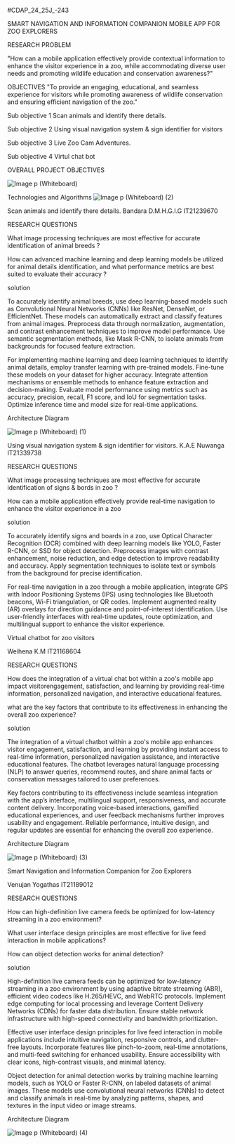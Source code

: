 #CDAP_24_25J_-243

 
SMART NAVIGATION AND INFORMATION COMPANION MOBILE APP FOR ZOO EXPLORERS 


RESEARCH PROBLEM

"How can a mobile application effectively provide  contextual information to enhance the visitor experience in a zoo, while accommodating diverse user needs and promoting wildlife education and conservation awareness?"




OBJECTIVES
"To provide an engaging, educational, and seamless experience for visitors while promoting awareness of wildlife conservation and ensuring efficient navigation of the zoo."

Sub objective 1
Scan animals and identify there details.

Sub objective 2
Using visual navigation system & sign identifier for visitors

Sub objective 3
Live Zoo Cam Adventures.

Sub objective 4
Virtul chat bot


OVERALL PROJECT OBJECTIVES

![Image p (Whiteboard)](https://github.com/user-attachments/assets/0f1d188e-4d0f-4c61-a061-437286e0df91)


Technologies and Algorithms
![Image p (Whiteboard) (2)](https://github.com/user-attachments/assets/bc344ce4-23e5-461c-8917-7a07f11ba448)



Scan animals and identify there details.
Bandara D.M.H.G.I.G
IT21239670

RESEARCH 
QUESTIONS

What image processing techniques are most effective for accurate  identification of animal breeds ?​

How can advanced machine learning and deep learning models be utilized for animal details identification, and what performance metrics are best suited to evaluate their accuracy ?

solution

To accurately identify animal breeds, use deep learning-based models such as Convolutional Neural Networks (CNNs) like ResNet, DenseNet, or EfficientNet. These models can automatically extract and classify features from animal images. Preprocess data through normalization, augmentation, and contrast enhancement techniques to improve model performance. Use semantic segmentation methods, like Mask R-CNN, to isolate animals from backgrounds for focused feature extraction.

For implementing machine learning and deep learning techniques to identify animal details, employ transfer learning with pre-trained models. Fine-tune these models on your dataset for higher accuracy. Integrate attention mechanisms or ensemble methods to enhance feature extraction and decision-making. Evaluate model performance using metrics such as accuracy, precision, recall, F1 score, and IoU for segmentation tasks. Optimize inference time and model size for real-time applications.


Architecture Diagram

![Image p (Whiteboard) (1)](https://github.com/user-attachments/assets/2f2297d8-2a3b-41d2-8e37-fbe96a660434)



Using visual navigation system & sign identifier  for visitors.
K.A.E Nuwanga 
IT21339738


RESEARCH 
QUESTIONS

What image processing techniques are most effective for accurate  identification of signs & bords in zoo ?​


How can a mobile application effectively provide real-time navigation  to enhance the visitor experience in a zoo


 solution

To accurately identify signs and boards in a zoo, use Optical Character Recognition (OCR) combined with deep learning models like YOLO, Faster R-CNN, or SSD for object detection. Preprocess images with contrast enhancement, noise reduction, and edge detection to improve readability and accuracy. Apply segmentation techniques to isolate text or symbols from the background for precise identification.

For real-time navigation in a zoo through a mobile application, integrate GPS with Indoor Positioning Systems (IPS) using technologies like Bluetooth beacons, Wi-Fi triangulation, or QR codes. Implement augmented reality (AR) overlays for direction guidance and point-of-interest identification. Use user-friendly interfaces with real-time updates, route optimization, and multilingual support to enhance the visitor experience.



Virtual chatbot for
zoo visitors

Weihena K.M
IT21168604


RESEARCH 
QUESTIONS

How does the integration of a virtual chat bot within a zoo's mobile app impact visitorengagement, satisfaction, and learning by providing real-time information, personalized navigation, and interactive educational features.

what are the key factors that contribute to its effectiveness in enhancing the overall zoo experience?


solution


The integration of a virtual chatbot within a zoo's mobile app enhances visitor engagement, satisfaction, and learning by providing instant access to real-time information, personalized navigation assistance, and interactive educational features. The chatbot leverages natural language processing (NLP) to answer queries, recommend routes, and share animal facts or conservation messages tailored to user preferences.

Key factors contributing to its effectiveness include seamless integration with the app’s interface, multilingual support, responsiveness, and accurate content delivery. Incorporating voice-based interactions, gamified educational experiences, and user feedback mechanisms further improves usability and engagement. Reliable performance, intuitive design, and regular updates are essential for enhancing the overall zoo experience.


Architecture Diagram


![Image p (Whiteboard) (3)](https://github.com/user-attachments/assets/cf8c132a-0609-402e-987d-f4ba4d02860d)


Smart Navigation and Information Companion for Zoo Explorers 

Venujan Yogathas 
IT21189012


RESEARCH QUESTIONS

How can high-definition live camera feeds be optimized for low-latency streaming in a zoo environment?

What user interface design principles are most effective for live feed interaction in mobile applications?

How can object detection works for animal detection?


solution


High-definition live camera feeds can be optimized for low-latency streaming in a zoo environment by using adaptive bitrate streaming (ABR), efficient video codecs like H.265/HEVC, and WebRTC protocols. Implement edge computing for local processing and leverage Content Delivery Networks (CDNs) for faster data distribution. Ensure stable network infrastructure with high-speed connectivity and bandwidth prioritization.

Effective user interface design principles for live feed interaction in mobile applications include intuitive navigation, responsive controls, and clutter-free layouts. Incorporate features like pinch-to-zoom, real-time annotations, and multi-feed switching for enhanced usability. Ensure accessibility with clear icons, high-contrast visuals, and minimal latency.

Object detection for animal detection works by training machine learning models, such as YOLO or Faster R-CNN, on labeled datasets of animal images. These models use convolutional neural networks (CNNs) to detect and classify animals in real-time by analyzing patterns, shapes, and textures in the input video or image streams.



Architecture Diagram

![Image p (Whiteboard) (4)](https://github.com/user-attachments/assets/ab756eb5-c18f-463e-bba0-0c01ff8c77a4)










